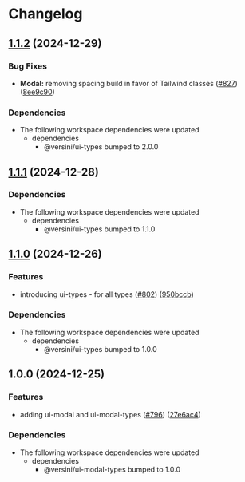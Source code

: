 # Changelog

## [1.1.2](https://github.com/versini-org/ui-components/compare/ui-modal-v1.1.1...ui-modal-v1.1.2) (2024-12-29)


### Bug Fixes

* **Modal:** removing spacing build in favor of Tailwind classes ([#827](https://github.com/versini-org/ui-components/issues/827)) ([8ee9c90](https://github.com/versini-org/ui-components/commit/8ee9c90eb576e37cfdcc698cc0684495711cbcce))


### Dependencies

* The following workspace dependencies were updated
  * dependencies
    * @versini/ui-types bumped to 2.0.0

## [1.1.1](https://github.com/versini-org/ui-components/compare/ui-modal-v1.1.0...ui-modal-v1.1.1) (2024-12-28)


### Dependencies

* The following workspace dependencies were updated
  * dependencies
    * @versini/ui-types bumped to 1.1.0

## [1.1.0](https://github.com/versini-org/ui-components/compare/ui-modal-v1.0.0...ui-modal-v1.1.0) (2024-12-26)


### Features

* introducing ui-types - for all types ([#802](https://github.com/versini-org/ui-components/issues/802)) ([950bccb](https://github.com/versini-org/ui-components/commit/950bccb37bca104487c597f8a043ca3382331105))


### Dependencies

* The following workspace dependencies were updated
  * dependencies
    * @versini/ui-types bumped to 1.0.0

## 1.0.0 (2024-12-25)


### Features

* adding ui-modal and ui-modal-types ([#796](https://github.com/versini-org/ui-components/issues/796)) ([27e6ac4](https://github.com/versini-org/ui-components/commit/27e6ac450ada1a3a895076678a7dfe17e31331eb))


### Dependencies

* The following workspace dependencies were updated
  * dependencies
    * @versini/ui-modal-types bumped to 1.0.0
